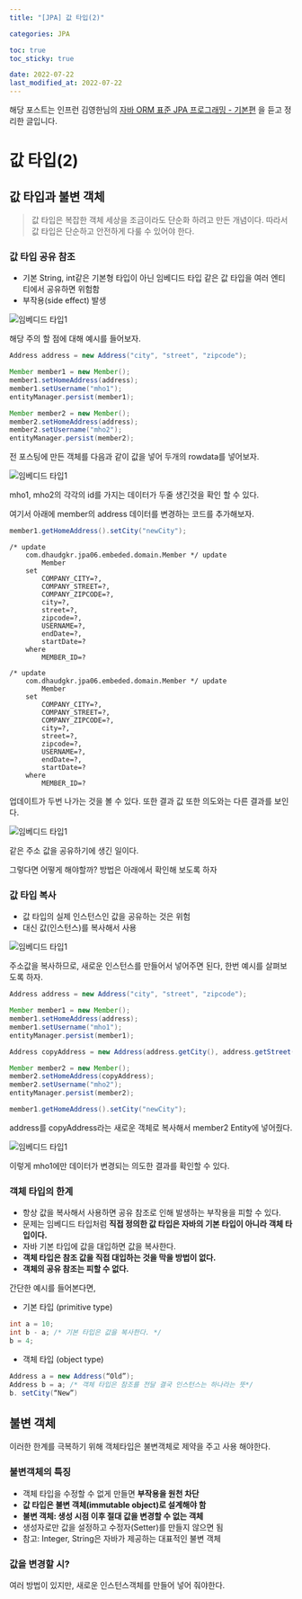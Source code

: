 ```yaml
---
title: "[JPA] 값 타입(2)"

categories: JPA

toc: true
toc_sticky: true

date: 2022-07-22
last_modified_at: 2022-07-22
---
```


해당 포스트는 인프런 김영한님의 [자바 ORM 표준 JPA 프로그래밍 - 기본편](https://www.inflearn.com/course/ORM-JPA-Basic/dashboard) 을 듣고 정리한 글입니다.

# 값 타입(2)

## 값 타입과 불변 객체

> 값 타입은 복잡한 객체 세상을 조금이라도 단순화 하려고 만든 개념이다. 따라서 값 타입은 단순하고 안전하게 다룰 수 있어야 한다.

### 값 타입 공유 참조

- 기본 String, int같은 기본형 타입이 아닌 임베디드 타입 같은 값 타입을 여러 엔티티에서 공유하면 위험함
- 부작용(side effect) 발생

![임베디드 타입1]({{site.url}}/assets/image/2022/2022-07/21-jpa008.png)

해당 주의 할 점에 대해 예시를 들어보자.

```java
Address address = new Address("city", "street", "zipcode");

Member member1 = new Member();
member1.setHomeAddress(address);
member1.setUsername("mho1");
entityManager.persist(member1);

Member member2 = new Member();
member2.setHomeAddress(address);
member2.setUsername("mho2");
entityManager.persist(member2);
```

전 포스팅에 만든 객체를 다음과 같이 값을 넣어 두개의 rowdata를 넣어보자.

![임베디드 타입1]({{site.url}}/assets/image/2022/2022-07/21-jpa011.png)

mho1, mho2의 각각의 id를 가지는 데이터가 두줄 생긴것을 확인 할 수 있다.

여기서 아래에 member의 address 데이터를 변경하는 코드를 추가해보자.

```java
member1.getHomeAddress().setCity("newCity");
```

```shell
/* update
    com.dhaudgkr.jpa06.embeded.domain.Member */ update
        Member 
    set
        COMPANY_CITY=?,
        COMPANY_STREET=?,
        COMPANY_ZIPCODE=?,
        city=?,
        street=?,
        zipcode=?,
        USERNAME=?,
        endDate=?,
        startDate=? 
    where
        MEMBER_ID=?
        
/* update
    com.dhaudgkr.jpa06.embeded.domain.Member */ update
        Member 
    set
        COMPANY_CITY=?,
        COMPANY_STREET=?,
        COMPANY_ZIPCODE=?,
        city=?,
        street=?,
        zipcode=?,
        USERNAME=?,
        endDate=?,
        startDate=? 
    where
        MEMBER_ID=?
```

업데이트가 두번 나가는 것을 볼 수 있다. 또한 결과 값 또한 의도와는 다른 결과를 보인다.

![임베디드 타입1]({{site.url}}/assets/image/2022/2022-07/21-jpa012.png)

같은 주소 값을 공유하기에 생긴 일이다.

그렇다면 어떻게 해야할까? 방법은 아래에서 확인해 보도록 하자

### 값 타입 복사

- 값 타입의 실제 인스턴스인 값을 공유하는 것은 위험
- 대신 값(인스턴스)를 복사해서 사용

![임베디드 타입1]({{site.url}}/assets/image/2022/2022-07/21-jpa009.png)

주소값을 복사하므로, 새로운 인스턴스를 만들어서 넣어주면 된다, 한번 예시를 살펴보도록 하자.

```java
Address address = new Address("city", "street", "zipcode");

Member member1 = new Member();
member1.setHomeAddress(address);
member1.setUsername("mho1");
entityManager.persist(member1);

Address copyAddress = new Address(address.getCity(), address.getStreet(), address.getZipcode());

Member member2 = new Member();
member2.setHomeAddress(copyAddress);
member2.setUsername("mho2");
entityManager.persist(member2);

member1.getHomeAddress().setCity("newCity");
```

address를 copyAddress라는 새로운 객체로 복사해서 member2 Entity에 넣어줬다.

![임베디드 타입1]({{site.url}}/assets/image/2022/2022-07/21-jpa013.png)

이렇게 mho1에만 데이터가 변경되는 의도한 결과를 확인할 수 있다.

### 객체 타입의 한계

- 항상 값을 복사해서 사용하면 공유 참조로 인해 발생하는 부작용을 피할 수 있다.
- 문제는 임베디드 타입처럼 **직접 정의한 값 타입은 자바의 기본 타입이 아니라 객체 타입이다.**
- 자바 기본 타입에 값을 대입하면 값을 복사한다.
- **객체 타입은 참조 값을 직접 대입하는 것을 막을 방법이 없다.**
- **객체의 공유 참조는 피할 수 없다.**

간단한 예시를 들어본다면,

- 기본 타입 (primitive type)

```java
int a = 10;
int b - a; /* 기본 타입은 값을 복사한다. */
b = 4;
```

- 객체 타입 (object type)

```java
Address a = new Address(“Old”);
Address b = a; /* 객체 타입은 참조를 전달 결국 인스턴스는 하나라는 뜻*/
b. setCity(“New”)
```

## 불변 객체

이러한 한계를 극복하기 위해 객체타입은 불변객체로 제약을 주고 사용 해야한다.

### 불변객체의 특징

- 객체 타입을 수정할 수 없게 만들면 **부작용을 원천 차단**
- **값 타입은 불변 객체(immutable object)로 설계해야 함**
- **불변 객체: 생성 시점 이후 절대 값을 변경할 수 없는 객체**
- 생성자로만 값을 설정하고 수정자(Setter)를 만들지 않으면 됨
- 참고: Integer, String은 자바가 제공하는 대표적인 불변 객체

### 값을 변경할 시?

여러 방법이 있지만, 새로운 인스턴스객체를 만들어 넣어 줘야한다.
